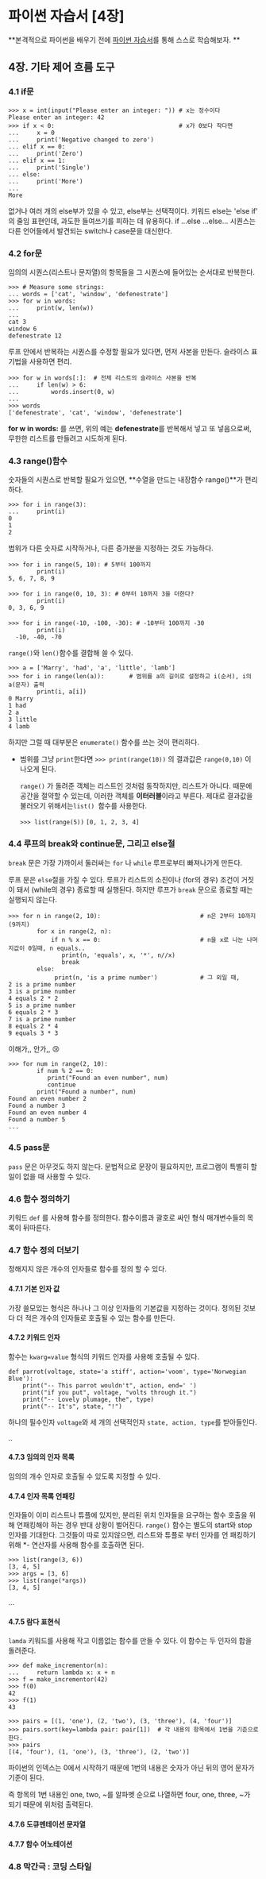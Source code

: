 # 파이썬 자습서 [4장]

**본격적으로 파이썬을 배우기 전에 [파이썬 자습서](https://docs.python.org/ko/3/tutorial/index.html)를 통해 스스로 학습해보자. **

## 4장. 기타 제어 흐름 도구

### 4.1 if문

```
>>> x = int(input("Please enter an integer: ")) # x는 정수이다
Please enter an integer: 42
>>> if x < 0:                                   # x가 0보다 작다면
...     x = 0
...     print('Negative changed to zero')
... elif x == 0:
...     print('Zero')
... elif x == 1:
...     print('Single')
... else:
...     print('More')
...
More
```

없거나 여러 개의 else부가 있을 수 있고, else부는 선택적이다. 키워드  else는 'else if' 의 줄임 표현인데, 과도한 들여쓰기를 피하는 데 유용하다. if ...else ...else... 시퀀스는 다른 언어들에서 발견되는 switch나 case문을 대신한다.

### 4.2 for문

임의의 시퀀스(리스트나 문자열)의 항목들을 그 시퀀스에 들어있는 순서대로 반복한다.

```
>>> # Measure some strings:
... words = ['cat', 'window', 'defenestrate']
>>> for w in words:
...     print(w, len(w))
...
cat 3
window 6
defenestrate 12
```

루프 안에서 반복하는 시퀀스를 수정할 필요가 있다면, 먼저 사본을 만든다. 슬라이스 표기법을 사용하면 편리.

```
>>> for w in words[:]:  # 전체 리스트의 슬라이스 사본을 반복
...     if len(w) > 6:
...         words.insert(0, w)
...
>>> words
['defenestrate', 'cat', 'window', 'defenestrate']
```

**for w in words:** 를 쓰면, 위의 예는 **defenestrate**를 반복해서 넣고 또 넣음으로써, 무한한 리스트를 만들려고 시도하게 된다.

### 4.3 range()함수

숫자들의 시퀀스로 반복할 필요가 있으면, **수열을 만드는 내장함수 range()**가 편리하다.

```
>>> for i in range(3):
...     print(i)
0
1
2
```

범위가 다른 숫자로 시작하거나, 다른 증가분을 지정하는 것도 가능하다.

```
>>> for i in range(5, 10): # 5부터 100까지
        print(i)
5, 6, 7, 8, 9

>>> for i in range(0, 10, 3): # 0부터 10까지 3을 더한다?
        print(i)
0, 3, 6, 9

>>> for i in range(-10, -100, -30): # -10부터 100까지 -30
        print(i)
  -10, -40, -70
```

`range()`와 `len()`함수를 결합해 쓸 수 있다.

```
>>> a = ['Marry', 'had', 'a', 'little', 'lamb']
>>> for i in range(len(a)):       # 범위를 a의 길이로 설정하고 i(순서), i의 a(문자) 출력
        print(i, a[i])
0 Marry
1 had
2 a
3 little
4 lamb
```

하지만 그럴 때 대부분은 `enumerate()` 함수를 쓰는 것이 편리하다.

- 범위를 그냥 `print`한다면 `>>> print(range(10))`  의 결과값은 `range(0,10)` 이 나오게 된다.

  `range()` 가 돌려준 객체는 리스트인 것처럼 동작하지만, 리스트가 아니다. 때문에 공간을 절약할 수 있는데, 이러한 객체를 **이터러블**이라고 부른다.  제대로 결과값을 불러오기 위해서는`list() `함수를 사용한다.

   `>>> list(range(5))`  `[0, 1, 2, 3, 4]` 

### 4.4 루프의 break와 continue문, 그리고 else절

`break` 문은 가장 가까이서 둘러싸는 `for`  나  `while` 루프로부터 빠져나가게 만든다.

루프 문은 `else`절을 가질 수 있다. 루프가 리스트의 소진이나 (for의 경우) 조건이 거짓이 돼서 (while의 경우) 종료할 때 실행된다. 하지만 루프가 `break` 문으로 종료할 때는 실행되지 않는다.

```
>>> for n in range(2, 10):                            # n은 2부터 10까지(9까지)
        for x in range(2, n):
            if n % x == 0:                            # n을 x로 나눈 나머지값이 0일때, n equals..
               print(n, 'equals', x, '*', n//x)
               break
        else:
             print(n, 'is a prime number')            # 그 외일 때, 
2 is a prime number
3 is a prime number
4 equals 2 * 2
5 is a prime number
6 equals 2 * 3
7 is a prime number
8 equals 2 * 4
9 equals 3 * 3
```

이해가,, 안가,, :cry:

```
>>> for num in range(2, 10):
        if num % 2 == 0:
           print("Found an even number", num)
           continue
        print("Found a number", num)
Found an even number 2
Found a number 3
Found an even number 4
Found a number 5
...
```

### 4.5 pass문

`pass` 문은 아무것도 하지 않는다. 문법적으로 문장이 필요하지만, 프로그램이 특별히 할 일이 없을 때 사용할 수 있다.

### 4.6 함수 정의하기

키워드 `def` 를 사용해 함수를 정의한다. 함수이름과 괄호로 싸인 형식 매개변수들의 목록이 뒤따른다. 

### 4.7 함수 정의 더보기

정해지지 않은 개수의 인자들로 함수를 정의 할 수 있다.

#### 4.7.1 기본 인자 값

가장 쓸모있는 형식은 하나나 그 이상 인자들의 기본값을 지정하는 것이다. 정의된 것보다 더 적은 개수의 인자들로 호출될 수 있는 함수를 만든다.

#### 4.7.2 키워드 인자

함수는 `kwarg=value` 형식의 키워드 인자를 사용해 호출될 수 있다.

```
def parrot(voltage, state='a stiff', action='voom', type='Norwegian Blue'):
    print("-- This parrot wouldn't", action, end=' ')
    print("if you put", voltage, "volts through it.")
    print("-- Lovely plumage, the", type)
    print("-- It's", state, "!")
```

하나의 필수인자 `voltage`와 세 개의 선택적인자 `state, action, type`를 받아들인다.

..

#### 4.7.3 임의의 인자 목록

임의의 개수 인자로 호출될 수 있도록 지정할 수 있다.  

#### 4.7.4 인자 목록 언패킹

인자들이 이미 리스트나 튜플에 있지만, 분리된 위치 인자들을 요구하는 함수 호출을 위해 언패킹해야 하는 경우 반대 상황이 벌어진다. `range()` 함수는 별도의 start와 stop 인자를 기대한다. 그것들이 따로 있지않으면, 리스트와 튜플로 부터 인자를 언 패킹하기 위해 *- 연산자를 사용해 함수를 호출하면 된다.

```
>>> list(range(3, 6))
[3, 4, 5]
>>> args = [3, 6]
>>> list(range(*args))
[3, 4, 5]
```

...

#### 4.7.5 람다 표현식

`lamda` 키워드를 사용해 작고 이름없는 함수를 만들 수 있다. 이 함수는 두 인자의 합을 돌려준다.

```
>>> def make_incrementor(n):
...     return lambda x: x + n
>>> f = make_incrementor(42)
>>> f(0)
42
>>> f(1)
43
```

```
>>> pairs = [(1, 'one'), (2, 'two'), (3, 'three'), (4, 'four')]
>>> pairs.sort(key=lambda pair: pair[1])  # 각 내용의 항목에서 1번을 기준으로 한다.
>>> pairs
[(4, 'four'), (1, 'one'), (3, 'three'), (2, 'two')]
```

파이썬의 인덱스는 0에서 시작하기 때문에 1번의 내용은 숫자가 아닌 뒤의 영어 문자가 기준이 된다.

즉 항목의 1번 내용인 one, two, ~를 알파벳 순으로 나열하면 four, one, three, ~가 되기 때문에 위처럼 출력된다. 

#### 4.7.6 도큐멘테이션 문자열

#### 4.7.7 함수 어노테이션

### 4.8 막간극 : 코딩 스타일
